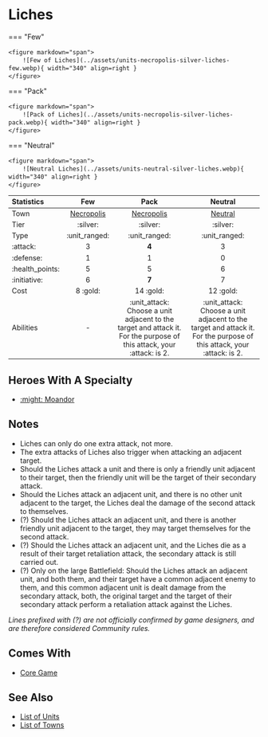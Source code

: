 # Liches

=== "Few"

    <figure markdown="span">
        ![Few of Liches](../assets/units-necropolis-silver-liches-few.webp){ width="340" align=right }
    </figure>

=== "Pack"

    <figure markdown="span">
        ![Pack of Liches](../assets/units-necropolis-silver-liches-pack.webp){ width="340" align=right }
    </figure>

=== "Neutral"

    <figure markdown="span">
        ![Neutral Liches](../assets/units-neutral-silver-liches.webp){ width="340" align=right }
    </figure>


| Statistics | Few | Pack | Neutral |
| :--- | :---: | :---: | :---: |
| Town | [Necropolis](../towns/necropolis.md) | [Necropolis](../towns/necropolis.md) | [Neutral](../towns/neutral.md) |
| Tier | :silver: | :silver: | :silver: |
| Type | :unit_ranged: | :unit_ranged: | :unit_ranged: |
| :attack: | 3 | **4** | 3 |
| :defense: | 1 | 1 | 0 |
| :health_points: | 5 | 5 | 6 |
| :initiative: | 6 | **7** | 7 |
| Cost | 8 :gold: | 14 :gold: | 12 :gold: |
| Abilities | - | :unit_attack: Choose a unit adjacent to the target and attack it. For the purpose of this attack, your :attack: is 2. | :unit_attack: Choose a unit adjacent to the target and attack it. For the purpose of this attack, your :attack: is 2. |


## Heroes With A Specialty

- [:might: Moandor](../heroes/moandor.md#specialty)


## Notes

- Liches can only do one extra attack, not more.
- The extra attacks of Liches also trigger when attacking an adjacent target.
- Should the Liches attack a unit and there is only a friendly unit adjacent to their target, then the friendly unit will be the target of their secondary attack.
- Should the Liches attack an adjacent unit, and there is no other unit adjacent to the target, the Liches deal the damage of the second attack to themselves.
- (?) Should the Liches attack an adjacent unit, and there is another friendly unit adjacent to the target, they may target themselves for the second attack.
- (?) Should the Liches attack an adjacent unit, and the Liches die as a result of their target retaliation attack, the secondary attack is still carried out.
- (?) Only on the large Battlefield: Should the Liches attack an adjacent unit, and both them, and their target have a common adjacent enemy to them, and this common adjacent unit is dealt damage from the secondary attack, both, the original target and the target of their secondary attack perform a retaliation attack against the Liches.

*Lines prefixed with (?) are not officially confirmed by game designers, and are therefore considered Community rules.*


## Comes With

- [Core Game](../content.md)


## See Also

- [List of Units](index.md)
- [List of Towns](../towns/index.md)